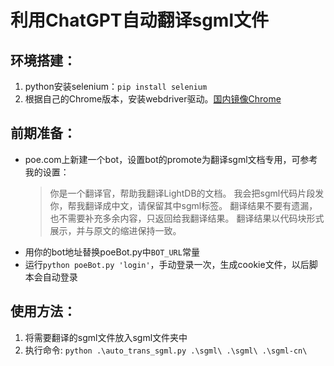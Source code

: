 # 利用ChatGPT自动翻译sgml文件


## 环境搭建：
1. python安装selenium：`pip install selenium`
2. 根据自己的Chrome版本，安装webdriver驱动。[国内镜像Chrome](https://registry.npmmirror.com/binary.html?path=chromedriver/)


## 前期准备：
- poe.com上新建一个bot，设置bot的promote为翻译sgml文档专用，可参考我的设置：
  > 你是一个翻译官，帮助我翻译LightDB的文档。 我会把sgml代码片段发你，帮我翻译成中文，请保留其中sgml标签。 翻译结果不要有遗漏，也不需要补充多余内容，只返回给我翻译结果。 翻译结果以代码块形式展示，并与原文的缩进保持一致。
- 用你的bot地址替换poeBot.py中`BOT_URL`常量
- 运行`python poeBot.py 'login'`，手动登录一次，生成cookie文件，以后脚本会自动登录


## 使用方法：
1. 将需要翻译的sgml文件放入sgml文件夹中
2. 执行命令: `python .\auto_trans_sgml.py .\sgml\ .\sgml\ .\sgml-cn\`